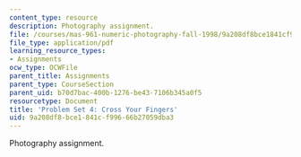 ```yaml
---
content_type: resource
description: Photography assignment.
file: /courses/mas-961-numeric-photography-fall-1998/9a208df8bce1841cf99666b27059dba3_ps4.pdf
file_type: application/pdf
learning_resource_types:
- Assignments
ocw_type: OCWFile
parent_title: Assignments
parent_type: CourseSection
parent_uid: b70d7bac-400b-1276-be43-7106b345a0f5
resourcetype: Document
title: 'Problem Set 4: Cross Your Fingers'
uid: 9a208df8-bce1-841c-f996-66b27059dba3
---
```

Photography assignment.

